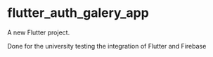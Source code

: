 # flutter_auth_galery_app

A new Flutter project.

Done for the university testing the integration of Flutter and Firebase
